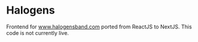 # Halogens
Frontend for www.halogensband.com ported from ReactJS to NextJS. This code is not currently live.
